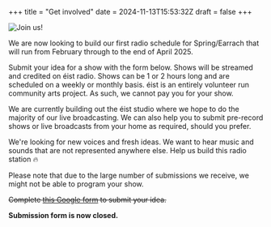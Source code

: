 +++
title = "Get involved"
date = 2024-11-13T15:53:32Z
draft = false
+++

<div class="artist">
    <div class="artist-image-container">
        <img src="images/get-involved-1024x1024.jpg" alt="Join us!" class="artist-image">
    </div>
</div>

We are now looking to build our first radio schedule for Spring/Earrach that will run from February through to the end of April 2025.

Submit your idea for a show with the form below. Shows will be streamed and credited on éist radio. Shows can be 1 or 2 hours long and are scheduled on a weekly or monthly basis. éist is an entirely volunteer run community arts project. As such, we cannot pay you for your show.

We are currently building out the éist studio where we hope to do the majority of our live broadcasting. We can also help you to submit pre-record shows or live broadcasts from your home as required, should you prefer.

We're looking for new voices and fresh ideas. We want to hear music and sounds that are not represented anywhere else. Help us build this radio station 🔥

Please note that due to the large number of submissions we receive, we might not be able to program your show.

<strike>Complete [this Google form](https://forms.gle/hBzSwgGBKBHwUwVh9 "Submit an idea for an éist radio show") to submit your idea.</strike>

**Submission form is now closed.**